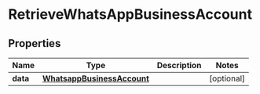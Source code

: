 

# RetrieveWhatsAppBusinessAccount


## Properties

Name | Type | Description | Notes
------------ | ------------- | ------------- | -------------
**data** | [**WhatsappBusinessAccount**](WhatsappBusinessAccount.md) |  |  [optional]



